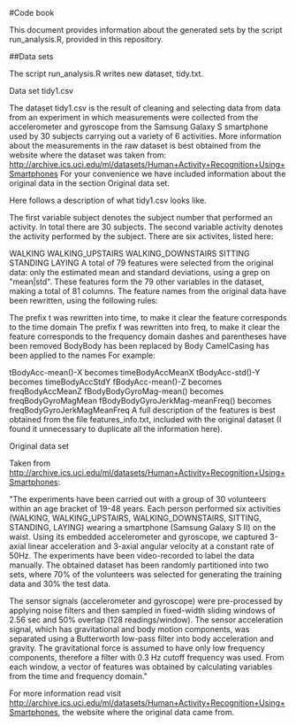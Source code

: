 #Code book

This document provides information about the generated sets by the script run_analysis.R, provided in this repository.

##Data sets

The script run_analysis.R writes new dataset, tidy.txt.

Data set tidy1.csv

The dataset tidy1.csv is the result of cleaning and selecting data from data from an experiment in which measurements were collected from the accelerometer and gyroscope from the Samsung Galaxy S smartphone used by 30 subjects carrying out a variety of 6 activities. More information about the measurements in the raw dataset is best obtained from the website where the dataset was taken from: http://archive.ics.uci.edu/ml/datasets/Human+Activity+Recognition+Using+Smartphones For your convenience we have included information about the original data in the section Original data set.

Here follows a description of what tidy1.csv looks like.

The first variable subject denotes the subject number that performed an activity. In total there are 30 subjects.
The second variable activity denotes the activity performed by the subject. There are six activites, listed here:

WALKING
WALKING_UPSTAIRS
WALKING_DOWNSTAIRS
SITTING
STANDING
LAYING
A total of 79 features were selected from the original data: only the estimated mean and standard deviations, using a grep on "mean|std". These features form the 79 other variables in the dataset, making a total of 81 columns. The feature names from the original data have been rewritten, using the following rules:

The prefix t was rewritten into time, to make it clear the feature corresponds to the time domain
The prefix f was rewritten into freq, to make it clear the feature corresponds to the frequency domain
dashes and parentheses have been removed
BodyBody has been replaced by Body
CamelCasing has been applied to the names
For example:

tBodyAcc-mean()-X becomes timeBodyAccMeanX
tBodyAcc-std()-Y becomes timeBodyAccStdY
fBodyAcc-mean()-Z becomes freqBodyAccMeanZ
fBodyBodyGyroMag-mean() becomes freqBodyGyroMagMean
fBodyBodyGyroJerkMag-meanFreq() becomes freqBodyGyroJerkMagMeanFreq
A full description of the features is best obtained from the file features_info.txt, included with the original dataset (I found it unnecessary to duplicate all the information here).



Original data set

Taken from http://archive.ics.uci.edu/ml/datasets/Human+Activity+Recognition+Using+Smartphones:

"The experiments have been carried out with a group of 30 volunteers within an age bracket of 19-48 years. Each person performed six activities (WALKING, WALKING_UPSTAIRS, WALKING_DOWNSTAIRS, SITTING, STANDING, LAYING) wearing a smartphone (Samsung Galaxy S II) on the waist. Using its embedded accelerometer and gyroscope, we captured 3-axial linear acceleration and 3-axial angular velocity at a constant rate of 50Hz. The experiments have been video-recorded to label the data manually. The obtained dataset has been randomly partitioned into two sets, where 70% of the volunteers was selected for generating the training data and 30% the test data.

The sensor signals (accelerometer and gyroscope) were pre-processed by applying noise filters and then sampled in fixed-width sliding windows of 2.56 sec and 50% overlap (128 readings/window). The sensor acceleration signal, which has gravitational and body motion components, was separated using a Butterworth low-pass filter into body acceleration and gravity. The gravitational force is assumed to have only low frequency components, therefore a filter with 0.3 Hz cutoff frequency was used. From each window, a vector of features was obtained by calculating variables from the time and frequency domain."

For more information read visit http://archive.ics.uci.edu/ml/datasets/Human+Activity+Recognition+Using+Smartphones, the website where the original data came from.
